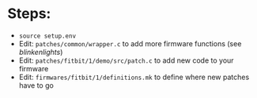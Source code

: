 # Steps:

* `source setup.env`
* Edit: `patches/common/wrapper.c` to add more firmware functions (see *blinkenlights*)
* Edit: `patches/fitbit/1/demo/src/patch.c` to add new code to your firmware
* Edit: `firmwares/fitbit/1/definitions.mk` to define where new patches have to go

